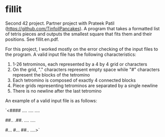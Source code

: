 # fillit
Second 42 project. Partner project with Prateek Patil (https://github.com/TinfoilPancakes). A program that takes a formatted list of tetris pieces and outputs the smallest square that fits them and their positions. See fillit.en.pdf.

For this project, I worked mostly on the error checking of the input files to the program. A valid input file has the following characteristics:

1. 1-26 tetrominos, each represented by a 4 by 4 grid or characters
2. On the grid, "." characters represent empty space while "#" characters represent the blocks of the tetromino
3. Each tetromino is composed of exactly 4 connected blocks
4. Piece grids representing tetrominos are separated by a single newline
5. There is no newline after the last tetromino

An example of a valid input file is as follows:

`<####
....
....
....

##..
.##.
....
....

#...
#...
##..
....>`
